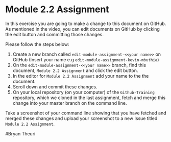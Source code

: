 # Module 2.2 Assignment

In this exercise you are going to make a change to this document on GitHub. As mentioned in the video, you can edit documents
on GitHub by clicking the edit button and committing those changes. 

Please follow the steps below:

1. Create a new branch called `edit-module-assignment-<<your name>>` on GitHub (Insert your name e.g `edit-module-assignment-kevin-mbuthia`)
2. On the `edit-module-assignment-<<your name>>` branch, find this document, `Module 2.2 Assignment` and click the edit button.
3. In the editor for `Module 2.2 Assignment` add your name to the  the document.
4. Scroll down and commit these changes.
5. On your local repository (on your computer) of the `Github-Training` repository, which we cloned in the last assignment,
fetch and merge this change into your master branch on the command line.

Take a screenshot of your command line showing that you have fetched and merged these changes
and upload your screenshot to a new Issue titled `Module 2.2 Assignment`.

#Bryan Theuri

